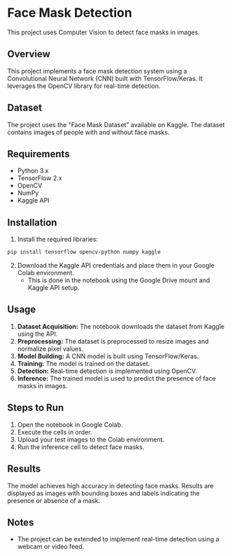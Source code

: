 # Face Mask Detection

This project uses Computer Vision to detect face masks in images.

## Overview

This project implements a face mask detection system using a Convolutional Neural Network (CNN) built with TensorFlow/Keras. It leverages the OpenCV library for real-time detection.

## Dataset

The project uses the "Face Mask Dataset" available on Kaggle. The dataset contains images of people with and without face masks.

## Requirements

- Python 3.x
- TensorFlow 2.x
- OpenCV
- NumPy
- Kaggle API

## Installation

1. Install the required libraries:

```bash
pip install tensorflow opencv-python numpy kaggle
```

2. Download the Kaggle API credentials and place them in your Google Colab environment.
   - This is done in the notebook using the Google Drive mount and Kaggle API setup.

## Usage

1. **Dataset Acquisition:** The notebook downloads the dataset from Kaggle using the API.
2. **Preprocessing:** The dataset is preprocessed to resize images and normalize pixel values.
3. **Model Building:** A CNN model is built using TensorFlow/Keras.
4. **Training:** The model is trained on the dataset.
5. **Detection:** Real-time detection is implemented using OpenCV.
6. **Inference:** The trained model is used to predict the presence of face masks in images.

## Steps to Run

1. Open the notebook in Google Colab.
2. Execute the cells in order.
3. Upload your test images to the Colab environment.
4. Run the inference cell to detect face masks.

## Results

The model achieves high accuracy in detecting face masks. Results are displayed as images with bounding boxes and labels indicating the presence or absence of a mask.

## Notes

- The project can be extended to implement real-time detection using a webcam or video feed.
